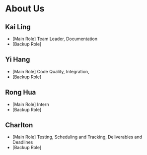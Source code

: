 # About Us

## Kai Ling

* [Main Role] Team Leader, Documentation
* [Backup Role]

## Yi Hang

* [Main Role] Code Quality, Integration,
* [Backup Role]

## Rong Hua

* [Main Role] Intern
* [Backup Role]

## Charlton

* [Main Role] Testing, Scheduling and Tracking, Deliverables and Deadlines
* [Backup Role]
